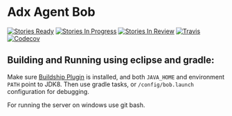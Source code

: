 # Adx Agent Bob
[![Stories Ready](https://img.shields.io/waffle/label/ranf/adx-bob/ready.svg)](http://waffle.io/ranf/adx-bob)
[![Stories In Progress](https://img.shields.io/waffle/label/ranf/adx-bob/in%20progress.svg)](http://waffle.io/ranf/adx-bob)
[![Stories In Review](https://img.shields.io/waffle/label/ranf/adx-bob/to%20review.svg)](http://waffle.io/ranf/adx-bob)
[![Travis](https://img.shields.io/travis/ranf/adx-bob.svg)](https://travis-ci.org/ranf/adx-bob)
[![Codecov](https://img.shields.io/codecov/c/github/ranf/adx-bob.svg)](https://codecov.io/github/ranf/adx-bob)

## Building and Running using eclipse and gradle:
Make sure [Buildship Plugin](http://projects.eclipse.org/projects/tools.buildship) is installed, and both `JAVA_HOME` and environment `PATH` point to JDK8.
Then use gradle tasks, or `/config/bob.launch` configuration for debugging.

For running the server on windows use git bash. 
